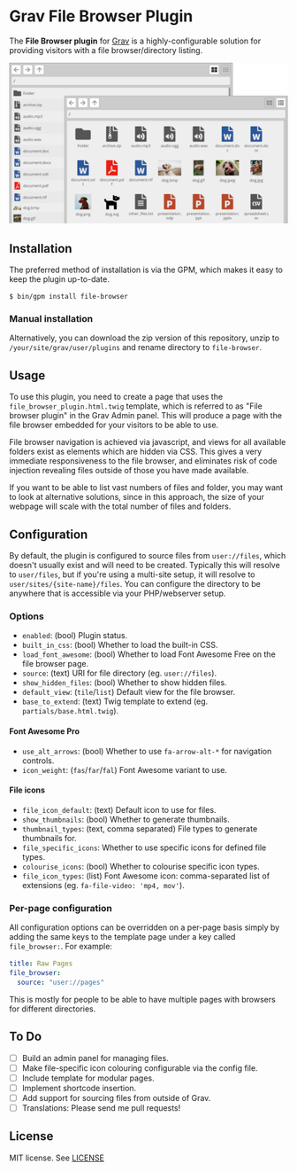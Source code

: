 # Grav File Browser Plugin

The **File Browser plugin** for [Grav](http://github.com/getgrav/grav) is a highly-configurable solution for providing visitors with a file browser/directory listing.

![](assets/views-slim.png)

## Installation

The preferred method of installation is via the GPM, which makes it easy to keep the plugin up-to-date.

```
$ bin/gpm install file-browser
```

### Manual installation

Alternatively, you can download the zip version of this repository, unzip to `/your/site/grav/user/plugins` and rename directory to `file-browser`.

## Usage

To use this plugin, you need to create a page that uses the `file_browser_plugin.html.twig` template, which is referred to as "File browser plugin" in the Grav Admin panel. This will produce a page with the file browser embedded for your visitors to be able to use.

File browser navigation is achieved via javascript, and views for all available folders exist as elements which are hidden via CSS. This gives a very immediate responsiveness to the file browser, and eliminates risk of code injection revealing files outside of those you have made available.

If you want to be able to list vast numbers of files and folder, you may want to look at alternative solutions, since in this approach, the size of your webpage will scale with the total number of files and folders.


## Configuration

By default, the plugin is configured to source files from `user://files`, which doesn't usually exist and will need to be created. Typically this will resolve to `user/files`, but if you're using a multi-site setup, it will resolve to `user/sites/{site-name}/files`. You can configure the directory to be anywhere that is accessible via your PHP/webserver setup.

### Options

- `enabled`: (bool) Plugin status.
- `built_in_css`: (bool) Whether to load the built-in CSS.
- `load_font_awesome`: (bool) Whether to load Font Awesome Free on the file browser page.
- `source`: (text) URI for file directory (eg. `user://files`).
- `show_hidden_files`: (bool) Whether to show hidden files.
- `default_view`: (`tile`/`list`) Default view for the file browser.
- `base_to_extend`: (text) Twig template to extend (eg. `partials/base.html.twig`).

#### Font Awesome Pro

- `use_alt_arrows`: (bool) Whether to use `fa-arrow-alt-*` for navigation controls.
- `icon_weight`: (`fas`/`far`/`fal`) Font Awesome variant to use.

#### File icons

- `file_icon_default`: (text) Default icon to use for files.
- `show_thumbnails`: (bool) Whether to generate thumbnails.
- `thumbnail_types`: (text, comma separated) File types to generate thumbnails for.
- `file_specific_icons`: Whether to use specific icons for defined file types.
- `colourise_icons`: (bool) Whether to colourise specific icon types.
- `file_icon_types`: (list) Font Awesome icon: comma-separated list of extensions (eg. `fa-file-video: 'mp4, mov'`).


### Per-page configuration

All configuration options can be overridden on a per-page basis simply by adding the same keys to the template page under a key called `file_browser:`. For example:

```yaml
title: Raw Pages
file_browser:
  source: "user://pages"
```

This is mostly for people to be able to have multiple pages with browsers for different directories.


## To Do

- [ ] Build an admin panel for managing files.
- [ ] Make file-specific icon colouring configurable via the config file.
- [ ] Include template for modular pages.
- [ ] Implement shortcode insertion.
- [ ] Add support for sourcing files from outside of Grav.
- [ ] Translations: Please send me pull requests!

## License

MIT license. See [LICENSE](LICENSE)
